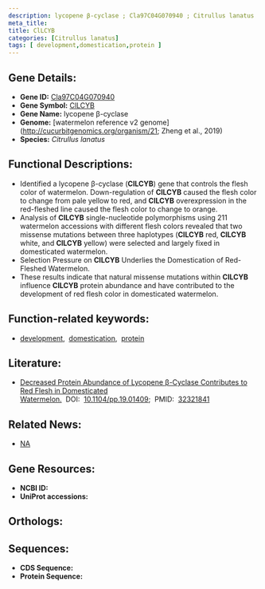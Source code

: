 ```yaml
---
description: lycopene β-cyclase ; Cla97C04G070940 ; Citrullus lanatus
meta_title:
title: ClLCYB
categories: [Citrullus lanatus]
tags: [ development,domestication,protein ]
---
```


## Gene Details:
- **Gene ID:** [Cla97C04G070940]()
- **Gene Symbol:** <u>ClLCYB</u>
- **Gene Name:** lycopene β-cyclase
- **Genome:** [watermelon reference v2 genome](http://cucurbitgenomics.org/organism/21; Zheng et al., 2019)
- **Species:** *Citrullus lanatus*

## Functional Descriptions:
   - Identified a lycopene β-cyclase (**ClLCYB**) gene that controls the flesh color of watermelon. Down-regulation of **ClLCYB** caused the flesh color to change from pale yellow to red, and **ClLCYB** overexpression in the red-fleshed line caused the flesh color to change to orange.
   - Analysis of **ClLCYB** single-nucleotide polymorphisms using 211 watermelon accessions with different flesh colors revealed that two missense mutations between three haplotypes (**ClLCYB**  red, **ClLCYB**  white, and **ClLCYB**  yellow) were selected and largely fixed in domesticated watermelon.
   - Selection Pressure on **ClLCYB** Underlies the Domestication of Red-Fleshed Watermelon.
   - These results indicate that natural missense mutations within **ClLCYB** influence **ClLCYB** protein abundance and have contributed to the development of red flesh color in domesticated watermelon.

## Function-related keywords:
   - [development](/tags/development/),&nbsp;&nbsp;[domestication](/tags/domestication/),&nbsp;&nbsp;[protein](/tags/protein/)

## Literature:
   - [Decreased Protein Abundance of Lycopene β-Cyclase Contributes to Red Flesh in Domesticated Watermelon.](https://www.doi.org/10.1104/pp.19.01409)&nbsp;&nbsp;DOI:&nbsp;&nbsp;[10.1104/pp.19.01409](https://www.doi.org/10.1104/pp.19.01409);&nbsp;&nbsp;PMID:&nbsp;&nbsp;[32321841](https://pubmed.ncbi.nlm.nih.gov/32321841/)

## Related News:
   - [NA](https://mp.weixin.qq.com/s?__biz=MzU3ODY3MDM0NA==&mid=2247494847&idx=2&sn=11f0dc6c95e0b34ea9b381d0cdeda7b1&chksm=fd7376d8ca04ffce65d3fbe3490c5135398d5caa5a5ebcf4fdb711a6a23fa8c98835684f0730&scene=27#wechat_redirect)

## Gene Resources:
- **NCBI ID:**  [](https://www.ncbi.nlm.nih.gov/search/all/?term=)
- **UniProt accessions:**  [](https://www.uniprot.org/uniprotkb//entry)

## Orthologs:

## Sequences:
- **CDS Sequence:**
- **Protein Sequence:**
